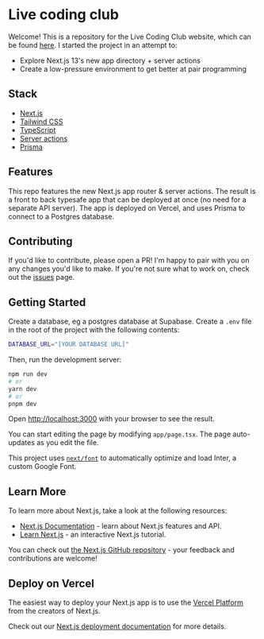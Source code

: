 # Live coding club

Welcome! This is a repository for the Live Coding Club website, which can be found
[here](https://livecodingclub.com). I started the project in an attempt to:

- Explore Next.js 13's new app directory + server actions
- Create a low-pressure environment to get better at pair programming

## Stack

- [Next.js](https://nextjs.org/)
- [Tailwind CSS](https://tailwindcss.com/)
- [TypeScript](https://www.typescriptlang.org/)
- [Server actions](https://nextjs.org/docs/app/building-your-application/data-fetching/server-actions)
- [Prisma](https://www.prisma.io/)

## Features

This repo features the new Next.js app router & server actions. The result is a front to back
typesafe app that can be deployed at once (no need for a separate API server). The app is deployed
on Vercel, and uses Prisma to connect to a Postgres database.

## Contributing

If you'd like to contribute, please open a PR! I'm happy to pair with you on any changes you'd like
to make. If you're not sure what to work on, check out the
[issues](https://github.com/bartcheers/livecodingclub/issues) page.

## Getting Started

Create a database, eg a postgres database at Supabase. Create a `.env` file in the root of the
project with the following contents:

```bash
DATABASE_URL="[YOUR DATABASE URL]"
```

Then, run the development server:

```bash
npm run dev
# or
yarn dev
# or
pnpm dev
```

Open [http://localhost:3000](http://localhost:3000) with your browser to see the result.

You can start editing the page by modifying `app/page.tsx`. The page auto-updates as you edit the
file.

This project uses [`next/font`](https://nextjs.org/docs/basic-features/font-optimization) to
automatically optimize and load Inter, a custom Google Font.

## Learn More

To learn more about Next.js, take a look at the following resources:

- [Next.js Documentation](https://nextjs.org/docs) - learn about Next.js features and API.
- [Learn Next.js](https://nextjs.org/learn) - an interactive Next.js tutorial.

You can check out [the Next.js GitHub repository](https://github.com/vercel/next.js/) - your
feedback and contributions are welcome!

## Deploy on Vercel

The easiest way to deploy your Next.js app is to use the
[Vercel Platform](https://vercel.com/new?utm_medium=default-template&filter=next.js&utm_source=create-next-app&utm_campaign=create-next-app-readme)
from the creators of Next.js.

Check out our [Next.js deployment documentation](https://nextjs.org/docs/deployment) for more
details.
